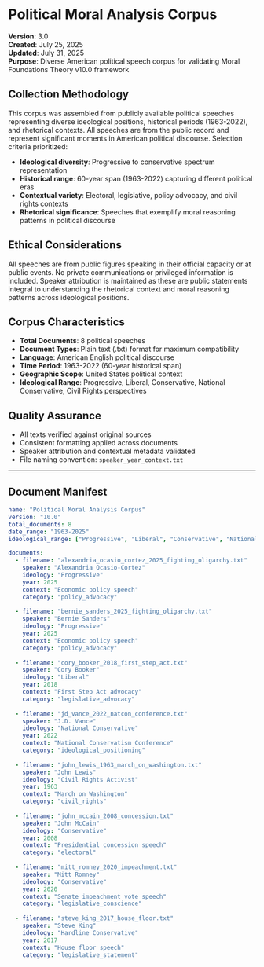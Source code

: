 # Political Moral Analysis Corpus

**Version**: 3.0  
**Created**: July 25, 2025  
**Updated**: July 31, 2025  
**Purpose**: Diverse American political speech corpus for validating Moral Foundations Theory v10.0 framework

## Collection Methodology

This corpus was assembled from publicly available political speeches representing diverse ideological positions, historical periods (1963-2022), and rhetorical contexts. All speeches are from the public record and represent significant moments in American political discourse. Selection criteria prioritized:

- **Ideological diversity**: Progressive to conservative spectrum representation
- **Historical range**: 60-year span (1963-2022) capturing different political eras
- **Contextual variety**: Electoral, legislative, policy advocacy, and civil rights contexts
- **Rhetorical significance**: Speeches that exemplify moral reasoning patterns in political discourse

## Ethical Considerations

All speeches are from public figures speaking in their official capacity or at public events. No private communications or privileged information is included. Speaker attribution is maintained as these are public statements integral to understanding the rhetorical context and moral reasoning patterns across ideological positions.

## Corpus Characteristics

- **Total Documents**: 8 political speeches
- **Document Types**: Plain text (.txt) format for maximum compatibility
- **Language**: American English political discourse
- **Time Period**: 1963-2022 (60-year historical span)
- **Geographic Scope**: United States political context
- **Ideological Range**: Progressive, Liberal, Conservative, National Conservative, Civil Rights perspectives

## Quality Assurance

- All texts verified against original sources
- Consistent formatting applied across documents
- Speaker attribution and contextual metadata validated
- File naming convention: `speaker_year_context.txt`

---

## Document Manifest

```yaml
name: "Political Moral Analysis Corpus"
version: "10.0"
total_documents: 8
date_range: "1963-2025"
ideological_range: ["Progressive", "Liberal", "Conservative", "National Conservative", "Civil Rights Activist", "Hardline Conservative"]

documents:
  - filename: "alexandria_ocasio_cortez_2025_fighting_oligarchy.txt"
    speaker: "Alexandria Ocasio-Cortez"
    ideology: "Progressive"
    year: 2025
    context: "Economic policy speech"
    category: "policy_advocacy"
    
  - filename: "bernie_sanders_2025_fighting_oligarchy.txt"
    speaker: "Bernie Sanders"
    ideology: "Progressive"
    year: 2025
    context: "Economic policy speech"
    category: "policy_advocacy"
    
  - filename: "cory_booker_2018_first_step_act.txt"
    speaker: "Cory Booker"
    ideology: "Liberal"
    year: 2018
    context: "First Step Act advocacy"
    category: "legislative_advocacy"
    
  - filename: "jd_vance_2022_natcon_conference.txt"
    speaker: "J.D. Vance"
    ideology: "National Conservative"
    year: 2022
    context: "National Conservatism Conference"
    category: "ideological_positioning"
    
  - filename: "john_lewis_1963_march_on_washington.txt"
    speaker: "John Lewis"
    ideology: "Civil Rights Activist"
    year: 1963
    context: "March on Washington"
    category: "civil_rights"
    
  - filename: "john_mccain_2008_concession.txt"
    speaker: "John McCain"
    ideology: "Conservative"
    year: 2008
    context: "Presidential concession speech"
    category: "electoral"
    
  - filename: "mitt_romney_2020_impeachment.txt"
    speaker: "Mitt Romney"
    ideology: "Conservative"
    year: 2020
    context: "Senate impeachment vote speech"
    category: "legislative_conscience"
    
  - filename: "steve_king_2017_house_floor.txt"
    speaker: "Steve King"
    ideology: "Hardline Conservative"
    year: 2017
    context: "House floor speech"
    category: "legislative_statement"
``` 